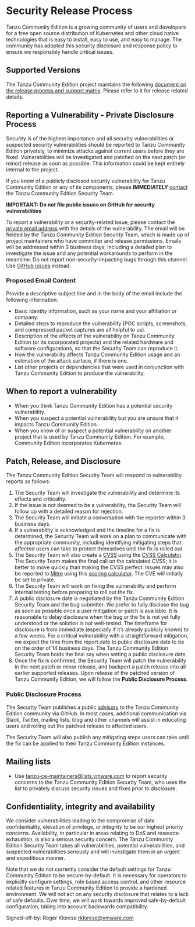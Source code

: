 # Security Release Process

Tanzu Community Edition is a growing community of users and developers for a free open source distribution of Kubernetes and other cloud native technologies that is easy to install, easy to use, and easy to manage. The community has adopted this security disclosure and response policy to ensure we responsibly handle critical issues.

## Supported Versions

The Tanzu Community Edition project maintains the following [document on the release process and support matrix](./RELEASES.md). Please refer to it for release related details.

## Reporting a Vulnerability - Private Disclosure Process

Security is of the highest importance and all security vulnerabilities or suspected security vulnerabilities should be reported to Tanzu Community Edition privately, to minimize attacks against current users before they are fixed. Vulnerabilities will be investigated and patched on the next patch (or minor) release as soon as possible. This information could be kept entirely internal to the project.  

If you know of a publicly disclosed security vulnerability for Tanzu Community Edition or any of its components, please **IMMEDIATELY** [contact](https://github.com/vmware-tanzu/community-edition/security/policy#mailing-lists) the Tanzu Community Edition Security Team.
 
**IMPORTANT: Do not file public issues on GitHub for security vulnerabilities**

To report a vulnerability or a security-related issue, please contact the [private email address](https://github.com/vmware-tanzu/community-edition/security/policy#mailing-lists) with the details of the vulnerability. The email will be fielded by the Tanzu Community Edition Security Team, which is made up of project maintainers who have committer and release permissions. Emails will be addressed within 3 business days, including a detailed plan to investigate the issue and any potential workarounds to perform in the meantime. Do not report non-security-impacting bugs through this channel. Use [GitHub issues](https://github.com/vmware-tanzu/community-edition/issues/new/choose) instead.

### Proposed Email Content

Provide a descriptive subject line and in the body of the email include the following information:

* Basic identity information, such as your name and your affiliation or company.
* Detailed steps to reproduce the vulnerability  (POC scripts, screenshots, and compressed packet captures are all helpful to us).
* Description of the effects of the vulnerability on Tanzu Community Edition (or its incorporated projects) and the related hardware and software configurations, so that the Security Team can reproduce it.
* How the vulnerability affects Tanzu Community Edition usage and an estimation of the attack surface, if there is one.
* List other projects or dependencies that were used in conjunction with Tanzu Community Edition to produce the vulnerability.
 
## When to report a vulnerability

* When you think Tanzu Community Edition has a potential security vulnerability.
* When you suspect a potential vulnerability but you are unsure that it impacts Tanzu Community Edition.
* When you know of or suspect a potential vulnerability on another project that is used by Tanzu Community Edition. For example, Community Edition incorporates Kubernetes.
  
## Patch, Release, and Disclosure

The Tanzu Community Edition Security Team will respond to vulnerability reports as follows:
 
1.  The Security Team will investigate the vulnerability and determine its effects and criticality.
2.  If the issue is not deemed to be a vulnerability, the Security Team will follow up with a detailed reason for rejection.
3.  The Security Team will initiate a conversation with the reporter within 3 business days.
4.  If a vulnerability is acknowledged and the timeline for a fix is determined, the Security Team will work on a plan to communicate with the appropriate community, including identifying mitigating steps that affected users can take to protect themselves until the fix is rolled out.
5.  The Security Team will also create a [CVSS](https://www.first.org/cvss/specification-document) using the [CVSS Calculator](https://www.first.org/cvss/calculator/3.0). The Security Team makes the final call on the calculated CVSS; it is better to move quickly than making the CVSS perfect. Issues may also be reported to [Mitre](https://cve.mitre.org/) using this [scoring calculator](https://nvd.nist.gov/vuln-metrics/cvss/v3-calculator). The CVE will initially be set to private.
6.  The Security Team will work on fixing the vulnerability and perform internal testing before preparing to roll out the fix.
7. A public disclosure date is negotiated by the Tanzu Community Edition Security Team and the bug submitter. We prefer to fully disclose the bug as soon as possible once a user mitigation or patch is available. It is reasonable to delay disclosure when the bug or the fix is not yet fully understood or the solution is not well-tested. The timeframe for disclosure is from immediate (especially if it’s already publicly known) to a few weeks. For a critical vulnerability with a straightforward mitigation, we expect the time from the report date to public disclosure date to be on the order of 14 business days. The Tanzu Community Edition Security Team holds the final say when setting a public disclosure date.
9.  Once the fix is confirmed, the Security Team will patch the vulnerability in the next patch or minor release, and backport a patch release into all earlier supported releases. Upon release of the patched version of Tanzu Community Edition, we will follow the **Public Disclosure Process**.

### Public Disclosure Process

The Security Team publishes a public [advisory](https://github.com/vmware-tanzu/community-edition/security/advisories) to the Tanzu Community Edition community via GitHub. In most cases, additional communication via Slack, Twitter, mailing lists, blog and other channels will assist in educating users and rolling out the patched release to affected users. 

The Security Team will also publish any mitigating steps users can take until the fix can be applied to their Tanzu Community Edition instances.  

## Mailing lists

- Use tanzu-ce-maintainers@lists.vmware.com to report security concerns to the Tanzu Community Edition Security Team, who uses the list to privately discuss security issues and fixes prior to disclosure.

## Confidentiality, integrity and availability

We consider vulnerabilities leading to the compromise of data confidentiality, elevation of privilege, or integrity to be our highest priority concerns. Availability, in particular in areas relating to DoS and resource exhaustion, is also a serious security concern. The Tanzu Community Edition Security Team takes all vulnerabilities, potential vulnerabilities, and suspected vulnerabilities seriously and will investigate them in an urgent and expeditious manner.

Note that we do not currently consider the default settings for Tanzu Community Edition to be secure-by-default. It is necessary for operators to explicitly configure settings, role based access control, and other resource related features in Tanzu Community Edition to provide a hardened environment. We will not act on any security disclosure that relates to a lack of safe defaults. Over time, we will work towards improved safe-by-default configuration, taking into account backwards compatibility.

Signed-off-by: Roger Klorese <rklorese@vmware.com>
